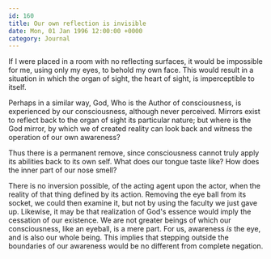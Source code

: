 ```yaml
---
id: 160
title: Our own reflection is invisible
date: Mon, 01 Jan 1996 12:00:00 +0000
category: Journal
---
```


If I were placed in a room with no reflecting surfaces, it would be
impossible for me, using only my eyes, to behold my own face.  This
would result in a situation in which the organ of sight, the heart of
sight, is imperceptible to itself.

Perhaps in a similar way, God, Who is the Author of consciousness, is
experienced by our consciousness, although never perceived.  Mirrors
exist to reflect back to the organ of sight its particular nature; but
where is the God mirror, by which we of created reality can look back
and witness the operation of our own awareness?

Thus there is a permanent remove, since consciousness cannot truly apply
its abilities back to its own self.  What does our tongue taste like?
How does the inner part of our nose smell?

There is no inversion possible, of the acting agent upon the actor, when
the reality of that thing defined by its action.  Removing the eye ball
from its socket, we could then examine it, but not by using the faculty
we just gave up.  Likewise, it may be that realization of God's essence
would imply the cessation of our existence.  We are not greater beings
of which our consciousness, like an eyeball, is a mere part.  For us,
awareness *is* the eye, and is also our whole being.  This implies that
stepping outside the boundaries of our awareness would be no different
from complete negation.


